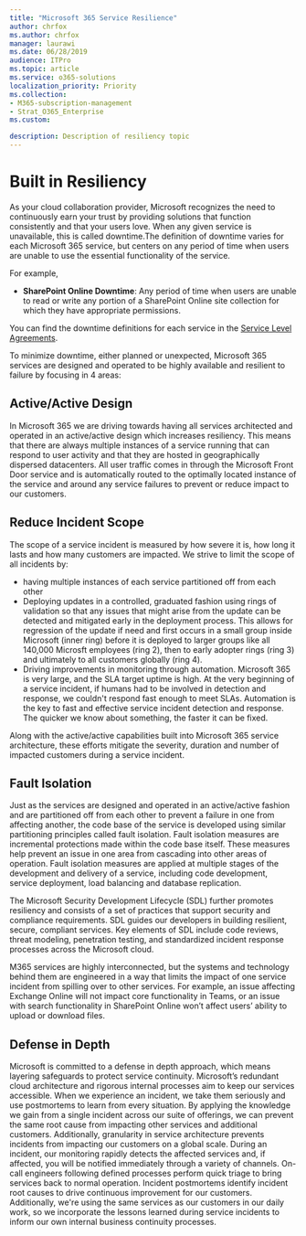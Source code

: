 ```yaml
---
title: "Microsoft 365 Service Resilience"
author: chrfox
ms.author: chrfox
manager: laurawi
ms.date: 06/28/2019
audience: ITPro
ms.topic: article
ms.service: o365-solutions
localization_priority: Priority
ms.collection: 
- M365-subscription-management
- Strat_O365_Enterprise
ms.custom:

description: Description of resiliency topic  
---
```

# Built in Resiliency

As your cloud collaboration provider, Microsoft recognizes the need to continuously earn your trust by providing solutions that function consistently and that your users love. When any given service is unavailable, this is called downtime.The definition of downtime varies for each Microsoft 365 service, but centers on any period of time when users are unable to use the essential functionality of the service.

For example,

- **SharePoint Online Downtime**: Any period of time when users are unable to read or write any portion of a SharePoint Online site collection for which they have appropriate permissions.

You can find the downtime definitions for each service in the [Service Level Agreements](http://www.microsoftvolumelicensing.com/DocumentSearch.aspx?Mode=3&DocumentTypeId=37).

To minimize downtime, either planned or unexpected, Microsoft 365 services are designed and operated to be highly available and resilient to failure by focusing in 4 areas:

## Active/Active Design

In Microsoft 365 we are driving towards having all services architected and operated in an active/active design which increases resiliency. This means that there are always multiple instances of a service running that can respond to user activity and that they are hosted in geographically dispersed datacenters. All user traffic comes in through the Microsoft Front Door service and is automatically routed to the optimally located instance of the service and around any service failures to prevent or reduce impact to our customers.

## Reduce Incident Scope

The scope of a service incident is measured by how severe it is, how long it lasts and how many customers are impacted. We strive to limit the scope of all incidents by:

- having multiple instances of each service partitioned off from each other
- Deploying updates in a controlled, graduated fashion using rings of validation so that any issues that might arise from the update can be detected and mitigated early in the deployment process. This allows for regression of the update if need and first occurs in a small group inside Microsoft (inner ring) before it is deployed to larger groups like all 140,000 Microsft employees (ring 2), then to early adopter rings (ring 3) and ultimately to all customers globally (ring 4).
- Driving improvements in monitoring through automation. Microsoft 365 is very large, and the SLA target uptime is high. At the very beginning of a service incident, if humans had to be involved in detection and response, we couldn't respond fast enough to meet SLAs. Automation is the key to fast and effective service incident detection and response. The quicker we know about something, the faster it can be fixed.

Along with the active/active capabilities built into Microsoft 365 service architecture, these efforts mitigate the severity, duration and number of impacted customers during a service incident.  

## Fault Isolation

Just as the services are designed and operated in an active/active fashion and are partitioned off from each other to prevent a failure in one from affecting another, the code base of the service is developed using similar partitioning principles called fault isolation. Fault isolation measures are incremental protections made within the code base itself. These measures help prevent an issue in one area from cascading into other areas of operation.
Fault isolation measures are applied at multiple stages of the development and delivery of a service, including code development, service deployment, load balancing and database replication.

The Microsoft Security Development Lifecycle (SDL) further promotes resiliency and consists of a set of practices that support security and compliance requirements. SDL guides our developers in building resilient, secure, compliant services. Key elements of SDL include code reviews, threat modeling, penetration testing, and standardized incident response processes across the Microsoft cloud.

M365 services are highly interconnected, but the systems and technology behind them are engineered in a way that limits the impact of one service incident from spilling over to other services. For example, an issue affecting Exchange Online will not impact core functionality in Teams, or an issue with search functionality in SharePoint Online won’t affect users’ ability to upload or download files.

## Defense in Depth
Microsoft is committed to a defense in depth approach, which means layering safeguards to protect service continuity. Microsoft’s redundant cloud architecture and rigorous internal processes aim to keep our services accessible. When we experience an incident, we take them seriously and use postmortems to learn from every situation. By applying the knowledge we gain from a single incident across our suite of offerings, we can prevent the same root cause from impacting other services and additional customers. Additionally, granularity in service architecture prevents incidents from impacting our customers on a global scale. 
During an incident, our monitoring rapidly detects the affected services and, if affected, you will be notified immediately through a variety of channels. On-call engineers following defined processes perform quick triage to bring services back to normal operation. Incident postmortems identify incident root causes to drive continuous improvement for our customers. Additionally, we're using the same services as our customers in our daily work, so we incorporate the lessons learned during service incidents to inform our own internal business continuity processes.